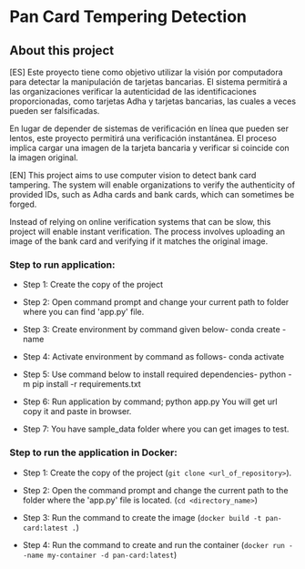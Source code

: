 # Pan Card Tempering Detection

## About this project

[ES] 
Este proyecto tiene como objetivo utilizar la visión por computadora para detectar la manipulación de tarjetas bancarias. El sistema permitirá a las organizaciones verificar la autenticidad de las identificaciones proporcionadas, como tarjetas Adha y tarjetas bancarias, las cuales a veces pueden ser falsificadas.

En lugar de depender de sistemas de verificación en línea que pueden ser lentos, este proyecto permitirá una verificación instantánea. El proceso implica cargar una imagen de la tarjeta bancaria y verificar si coincide con la imagen original.

[EN]
This project aims to use computer vision to detect bank card tampering. The system will enable organizations to verify the authenticity of provided IDs, such as Adha cards and bank cards, which can sometimes be forged.

Instead of relying on online verification systems that can be slow, this project will enable instant verification. The process involves uploading an image of the bank card and verifying if it matches the original image.


### Step to run application:

- Step 1:	Create the copy of the project 

- Step 2: Open command prompt and change your current path 
to folder where you can find 'app.py' file.

- Step 3: Create environment by command given below-
conda create -name <environment name>

- Step 4: Activate environment by command as follows-
conda activate <environment name>

- Step 5: Use command below to install required dependencies-
python -m pip install -r requirements.txt

- Step 6: Run application by command;
python app.py
You will get url copy it and paste in browser.

- Step 7: You have sample_data folder where you can get images to test.

### Step to run the application in Docker:

- Step 1: Create the copy of the project (`git clone <url_of_repository>`).

- Step 2: Open the command prompt and change the current path 
to the folder where the 'app.py' file is located. (`cd <directory_name>`)

- Step 3: Run the command to create the image (`docker build -t pan-card:latest .`)

- Step 4: Run the command to create and run the container (`docker run --name my-container -d pan-card:latest`)
